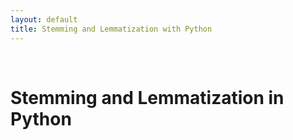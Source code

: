 ```yaml
---
layout: default
title: Stemming and Lemmatization with Python
---
```

<br>

<h1>
	Stemming and Lemmatization in Python
</h1>